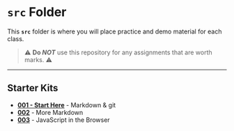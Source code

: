 # `src` Folder

This **`src`** folder is where you will place practice and demo material for each class.

> :warning: **Do *NOT*** use this repository for any assignments that are worth marks. :warning:

----

## Starter Kits

- [**001 - Start Here**](./001-StartHere/ReadMe.md) - Markdown & git
- [**002**](./002/ReadMe.md) - More Markdown
- [**003**](./003/ReadMe.md) - JavaScript in the Browser
